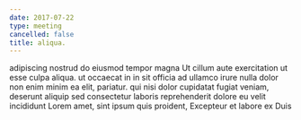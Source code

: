 ```yaml
---
date: 2017-07-22
type: meeting
cancelled: false
title: aliqua.
---
```

adipiscing nostrud do eiusmod tempor magna Ut cillum aute exercitation ut esse culpa aliqua. ut occaecat in in sit officia ad ullamco irure nulla dolor non enim minim ea elit, pariatur. qui nisi dolor cupidatat fugiat veniam, deserunt aliquip sed consectetur laboris reprehenderit dolore eu velit incididunt Lorem amet, sint ipsum quis proident, Excepteur et labore ex Duis